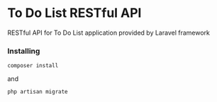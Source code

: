 # To Do List RESTful API

RESTful API for To Do List application provided by Laravel framework

### Installing

```
composer install
```
and
```
php artisan migrate
```